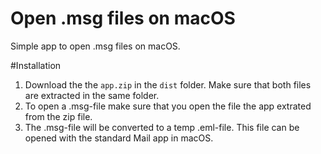 # Open .msg files on macOS
Simple app to open .msg files on macOS. 

#Installation
1) Download the the `app.zip` in the `dist` folder. Make sure that both files are extracted in the same folder.
2) To open a .msg-file make sure that you open the file the app extrated from the zip file. 
3) The .msg-file will be converted to a temp .eml-file. This file can be opened with the standard Mail app in macOS.
